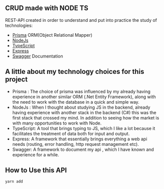 ## CRUD made with NODE TS

REST-API created in order to understand and put into practice the study of technologies:

* [Prisma](https://www.prisma.io/docs/getting-started) ORM(Object Relational Mapper)
* [NodeJs](https://nodejs.org/en/docs/guides/getting-started-guide)
* [TypeScript](https://www.typescriptlang.org/docs/handbook/typescript-from-scratch.html)
* [Express](https://expressjs.com/pt-br/guide/writing-middleware.html)
* [Swagger](https://swagger.io/) Documentation
## A little about my technology choices for this project

* Prisma : The choice of prisma was influenced by my already having experience in another similar ORM (.Net Entity Framework), along with the need to work with the database in a quick and simple way.
* NodeJs : When I thought about studying JS in the backend, already having experience with another stack in the backend (C#) this was the first stack that crossed my mind. In addition to seeing how the market is with many opportunities to work with Node.
* TypeScript: A tool that brings typing to JS, which I like a lot because it facilitates the treatment of data both for input and output.
* Express: A framework that essentially brings everything a web api needs (routing, error handling, http request management etc).
* Swagger: A framework to document my api , which I have known and experience for a while.

## How to Use this API

```
yarn add 
```

